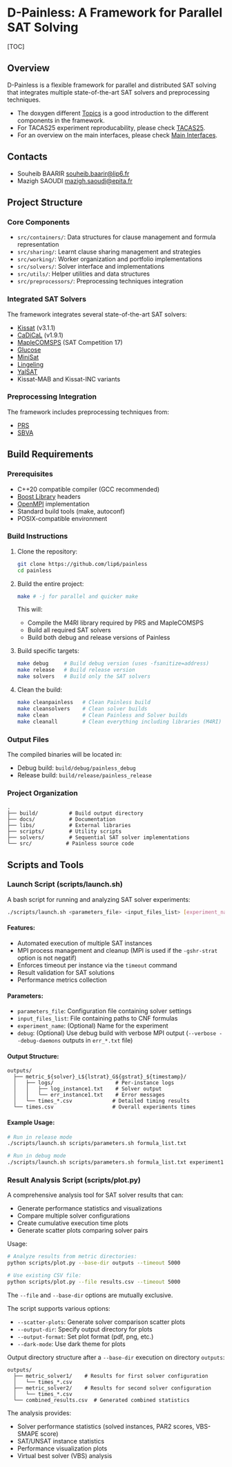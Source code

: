 D-Painless: A Framework for Parallel SAT Solving
============================================== 
[TOC]
## Overview
D-Painless is a flexible framework for parallel and distributed SAT solving that integrates multiple state-of-the-art SAT solvers and preprocessing techniques.

- The doxygen different [Topics](https://lip6.github.io/painless/topics.html) is a good introduction to the different components in the framework.
- For TACAS25 experiment reproducability, please check [TACAS25](./docs/source/TACAS25.md).
- For an overview on the main interfaces, please check [Main Interfaces](./docs/source/DevelopComponents.md).

## Contacts
* Souheib BAARIR [souheib.baarir@lip6.fr](mailto:souheib.baarir@lip6.fr)
* Mazigh SAOUDI [mazigh.saoudi@epita.fr](mailto:mazigh.saoudi@epita.fr)

## Project Structure

### Core Components
- `src/containers/`: Data structures for clause management and formula representation
- `src/sharing/`: Learnt clause sharing management and strategies
- `src/working/`: Worker organization and portfolio implementations
- `src/solvers/`: Solver interface and implementations
- `src/utils/`: Helper utilities and data structures
- `src/preprocessors/`: Preprocessing techniques integration

### Integrated SAT Solvers
The framework integrates several state-of-the-art SAT solvers:
- [Kissat](https://github.com/arminbiere/kissat/tree/71caafb4d182ced9f76cef45b00f37cc598f2a37) (v3.1.1)
- [CaDiCaL](https://github.com/arminbiere/cadical/tree/24d047563f5f4c9e37a74c04fa30059b2bbc4214) (v1.9.1)
- [MapleCOMSPS](https://maplesat.github.io/solvers.html) (SAT Competition 17)
- [Glucose](https://www.labri.fr/perso/lsimon/glucose/)
- [MiniSat](http://minisat.se/)
- [Lingeling](https://github.com/arminbiere/lingeling)
- [YalSAT](https://github.com/arminbiere/yalsat)
- Kissat-MAB and Kissat-INC variants

### Preprocessing Integration
The framework includes preprocessing techniques from:
- [PRS](https://github.com/shaowei-cai-group/PRS-sc23/tree/PRS-sc23)
- [SBVA](https://github.com/hgarrereyn/SBVA)

## Build Requirements

### Prerequisites
- C++20 compatible compiler (GCC recommended)
- [Boost Library](https://www.boost.org/) headers
- [OpenMPI](https://www.open-mpi.org/) implementation
- Standard build tools (make, autoconf)
- POSIX-compatible environment

### Build Instructions
1. Clone the repository:
   ```bash
   git clone https://github.com/lip6/painless
   cd painless
   ```

2. Build the entire project:
   ```bash
   make # -j for parallel and quicker make
   ```
   This will:
   - Compile the M4RI library required by PRS and MapleCOMSPS
   - Build all required SAT solvers
   - Build both debug and release versions of Painless

3. Build specific targets:
   ```bash
   make debug     # Build debug version (uses -fsanitize=address)
   make release   # Build release version
   make solvers   # Build only the SAT solvers
   ```

4. Clean the build:
   ```bash
   make cleanpainless   # Clean Painless build
   make cleansolvers    # Clean solver builds
   make clean           # Clean Painless and Solver builds
   make cleanall        # Clean everything including libraries (M4RI)
   ```

### Output Files
The compiled binaries will be located in:
- Debug build: `build/debug/painless_debug`
- Release build: `build/release/painless_release`

### Project Organization
```
.
├── build/          # Build output directory
├── docs/           # Documentation
├── libs/           # External libraries
├── scripts/        # Utility scripts
├── solvers/        # Sequential SAT solver implementations
└── src/           # Painless source code
```

## Scripts and Tools

### Launch Script (scripts/launch.sh)
A bash script for running and analyzing SAT solver experiments:

```bash
./scripts/launch.sh <parameters_file> <input_files_list> [experiment_name] [debug]
```

#### Features:
- Automated execution of multiple SAT instances
- MPI process management and cleanup (MPI is used if the `-gshr-strat` option is not negatif)
- Enforces timeout per instance via the `timeout` command
- Result validation for SAT solutions
- Performance metrics collection

#### Parameters:
- `parameters_file`: Configuration file containing solver settings
- `input_files_list`: File containing paths to CNF formulas
- `experiment_name`: (Optional) Name for the experiment
- `debug`: (Optional) Use debug build with verbose MPI output (`--verbose --debug-daemons` outputs in `err_*.txt` file)

#### Output Structure:
```
outputs/
  ├── metric_${solver}_L${lstrat}_G${gstrat}_${timestamp}/
  │   ├── logs/                    # Per-instance logs
  │   │   ├── log_instance1.txt    # Solver output
  │   │   └── err_instance1.txt    # Error messages
  │   └── times_*.csv             # Detailed timing results
  └── times.csv                   # Overall experiments times
```

#### Example Usage:
```bash
# Run in release mode
./scripts/launch.sh scripts/parameters.sh formula_list.txt

# Run in debug mode
./scripts/launch.sh scripts/parameters.sh formula_list.txt experiment1 debug
```


### Result Analysis Script (scripts/plot.py)

A comprehensive analysis tool for SAT solver results that can:
- Generate performance statistics and visualizations
- Compare multiple solver configurations
- Create cumulative execution time plots
- Generate scatter plots comparing solver pairs

Usage:
```bash
# Analyze results from metric directories:
python scripts/plot.py --base-dir outputs --timeout 5000

# Use existing CSV file:
python scripts/plot.py --file results.csv --timeout 5000
```

The `--file` and `--base-dir` options are mutually exclusive.

The script supports various options:
- `--scatter-plots`: Generate solver comparison scatter plots
- `--output-dir`: Specify output directory for plots
- `--output-format`: Set plot format (pdf, png, etc.)
- `--dark-mode`: Use dark theme for plots

Output directory structure after a `--base-dir` execution on directory `outputs`:
```
outputs/
  ├── metric_solver1/    # Results for first solver configuration
  │   └── times_*.csv
  ├── metric_solver2/    # Results for second solver configuration
  │   └── times_*.csv
  └── combined_results.csv  # Generated combined statistics
```

The analysis provides:
- Solver performance statistics (solved instances, PAR2 scores, VBS-SMAPE score)
- SAT/UNSAT instance statistics
- Performance visualization plots
- Virtual best solver (VBS) analysis